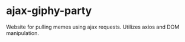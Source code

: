 # ajax-giphy-party
Website for pulling memes using ajax requests.
Utilizes axios and DOM manipulation.
